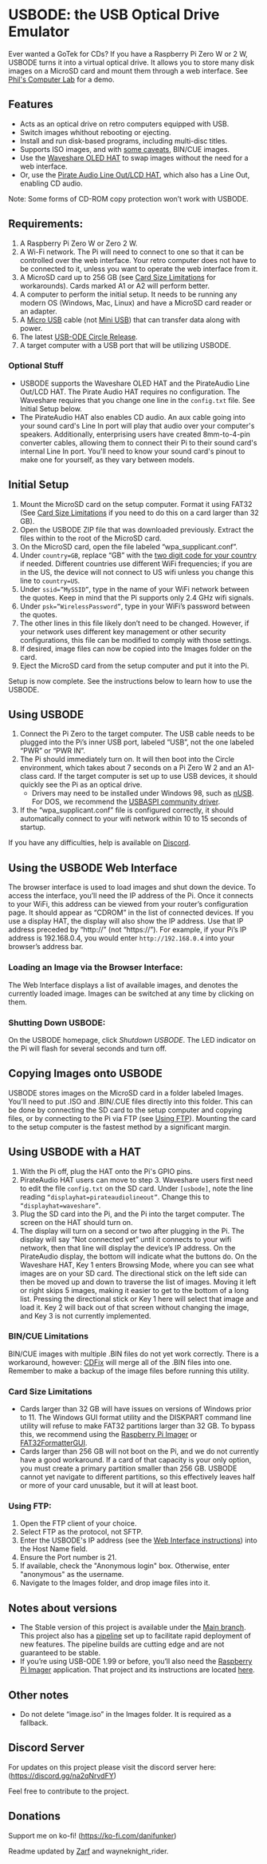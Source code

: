# USBODE: the USB Optical Drive Emulator
Ever wanted a GoTek for CDs? If you have a Raspberry Pi Zero W or 2 W, USBODE turns it into a virtual optical drive. It allows you to store many disk images on a MicroSD card and mount them through a web interface. See [Phil's Computer Lab](https://www.youtube.com/watch?v=Is3ULD0ZXnI) for a demo.

## Features
- Acts as an optical drive on retro computers equipped with USB.
- Switch images whithout rebooting or ejecting.
- Install and run disk-based programs, including multi-disc titles.
- Supports ISO images, and with [some caveats](#BIN/CUE-Limitations), BIN/CUE images.
- Use the [Waveshare OLED HAT](https://www.waveshare.com/wiki/1.3inch_OLED_HAT) to swap images without the need for a web interface.
- Or, use the [Pirate Audio Line Out/LCD HAT](https://shop.pimoroni.com/products/pirate-audio-line-out), which also has a Line Out, enabling CD audio.

Note: Some forms of CD-ROM copy protection won’t work with USBODE.

## Requirements:
1. A Raspberry Pi Zero W or Zero 2 W.
2. A Wi-Fi network. The Pi will need to connect to one so that it can be controlled over the web interface. Your retro computer does not have to be connected to it, unless you want to operate the web interface from it.
3. A MicroSD card up to 256 GB (see [Card Size Limitations](#Card-Size-Limitations) for workarounds). Cards marked A1 or A2 will perform better.
4. A computer to perform the initial setup. It needs to be running any modern OS (Windows, Mac, Linux) and have a MicroSD card reader or an adapter.
3. A [Micro USB](https://en.wikipedia.org/wiki/USB_hardware#/media/File:MicroB_USB_Plug.jpg) cable (not [Mini USB](https://en.wikipedia.org/wiki/USB_hardware#/media/File:Cable_Mini_USB.jpg)) that can transfer data along with power.
4. The latest [USB-ODE Circle Release]([url](https://github.com/danifunker/usbode-circle/releases)).
5. A target computer with a USB port that will be utilizing USBODE.

### Optional Stuff
- USBODE supports the Waveshare OLED HAT and the PirateAudio Line Out/LCD HAT. The Pirate Audio HAT requires no configuration. The Waveshare requires that you change one line in the `config.txt` file. See Initial Setup below.
- The PirateAudio HAT also enables CD audio. An aux cable going into your sound card's Line In port will play that audio over your computer's speakers. Additionally, enterprising users have created 8mm-to-4-pin converter cables, allowing them to connect their Pi to their sound card's internal Line In port. You'll need to know your sound card's pinout to make one for yourself, as they vary between models. 

## Initial Setup
1. Mount the MicroSD card on the setup computer. Format it using FAT32 (See [Card Size Limitations](#Card-Size-Limitations) if you need to do this on a card larger than 32 GB).
2. Open the USBODE ZIP file that was downloaded previously. Extract the files within to the root of the MicroSD card.
3. On the MicroSD card, open the file labeled “wpa_supplicant.conf”.
4. Under `country=GB`, replace “GB” with the [two digit code for your country](https://en.wikipedia.org/wiki/ISO_3166-1_alpha-2#Officially_assigned_code_elements) if needed. Different countries use different WiFi frequencies; if you are in the US, the device will not connect to US wifi unless you change this line to `country=US`.
5. Under `ssid=”MySSID”`, type in the name of your WiFi network between the quotes. Keep in mind that the Pi supports only 2.4 GHz wifi signals.
6. Under `psk=”WirelessPassword”`, type in your WiFi’s password between the quotes.
7. The other lines in this file likely don’t need to be changed. However, if your network uses different key management or other security configurations, this file can be modified to comply with those settings.
8. If desired, image files can now be copied into the Images folder on the card.
9. Eject the MicroSD card from the setup computer and put it into the Pi.

Setup is now complete. See the instructions below to learn how to use the USBODE.

## Using USBODE
1. Connect the Pi Zero to the target computer. The USB cable needs to be plugged into the Pi’s inner USB port, labeled “USB”, not the one labeled “PWR” or “PWR IN”.
2. The Pi should immediately turn on. It will then boot into the Circle environment, which takes about 7 seconds on a Pi Zero W 2 and an A1-class card. If the target computer is set up to use USB devices, it should quickly see the Pi as an optical drive.
   - Drivers may need to be installed under Windows 98, such as [nUSB](https://www.philscomputerlab.com/windows-98-usb-storage-driver.html). For DOS, we recommend the [USBASPI community driver](https://web.archive.org/web/20170907161705/https://www.mdgx.com/files/USBASPI.EXE).
3. If the “wpa_supplicant.conf” file is configured correctly, it should automatically connect to your wifi network within 10 to 15 seconds of startup.

If you have any difficulties, help is available on [Discord](https://discord.gg/na2qNrvdFY).

## Using the USBODE Web Interface
The browser interface is used to load images and shut down the device. To access the interface, you’ll need the IP address of the Pi. Once it connects to your WiFi, this address can be viewed from your router’s configuration page. It should appear as “CDROM” in the list of connected devices. If you use a display HAT, the display will also show the IP address. Use that IP address preceded by “http://” (not “https://”). For example, if your Pi’s IP address is 192.168.0.4, you would enter `http://192.168.0.4` into your browser’s address bar.

### Loading an Image via the Browser Interface:
The Web Interface displays a list of available images, and denotes the currently loaded image. Images can be switched at any time by clicking on them.

### Shutting Down USBODE:
On the USBODE homepage, click _Shutdown USBODE_. The LED indicator on the Pi will flash for several seconds and turn off.

## Copying Images onto USBODE
USBODE stores images on the MicroSD card in a folder labeled Images. You'll need to put .ISO and .BIN/.CUE files directly into this folder. This can be done by connecting the SD card to the setup computer and copying files, or by connecting to the Pi via FTP (see [Using FTP](#Using-FTP)). Mounting the card to the setup computer is the fastest method by a significant margin.

## Using USBODE with a HAT
1. With the Pi off, plug the HAT onto the Pi's GPIO pins.
2. PirateAudio HAT users can move to step 3. Waveshare users first need to edit the file `config.txt` on the SD card. Under `[usbode]`, note the line reading `“displayhat=pirateaudiolineout”`. Change this to `“displayhat=waveshare”`.
3. Plug the SD card into the Pi, and the Pi into the target computer. The screen on the HAT should turn on.
4. The display will turn on a second or two after plugging in the Pi. The display will say “Not connected yet” until it connects to your wifi network, then that line will display the device’s IP address. On the PirateAudio display, the bottom will indicate what the buttons do. On the Waveshare HAT, Key 1 enters Browsing Mode, where you can see what images are on your SD card. The directional stick on the left side can then be moved up and down to traverse the list of images. Moving it left or right skips 5 images, making it easier to get to the bottom of a long list. Pressing the directional stick or Key 1 here will select that image and load it. Key 2 will back out of that screen without changing the image, and Key 3 is not currently implemented.

### BIN/CUE Limitations
BIN/CUE images with multiple .BIN files do not yet work correctly. There is a workaround, however: [CDFix](https://web.archive.org/web/20240112090553/https://krikzz.com/pub/support/mega-everdrive/pro-series/cdfix/) will merge all of the .BIN files into one. Remember to make a backup of the image files before running this utility.

### Card Size Limitations
 - Cards larger than 32 GB will have issues on versions of Windows prior to 11. The Windows GUI format utility and the DISKPART command line utility will refuse to make FAT32 partitions larger than 32 GB. To bypass this, we recommend using the [Raspberry Pi Imager](https://www.raspberrypi.com/software/) or [FAT32FormatterGUI](https://www.softpedia.com/get/System/Hard-Disk-Utils/FAT32format-GUI.shtml).
 - Cards larger than 256 GB will not boot on the Pi, and we do not currently have a good workaround. If a card of that capacity is your only option, you must create a primary partition smaller than 256 GB. USBODE cannot yet navigate to different partitions, so this effectively leaves half or more of your card unusable, but it will at least boot.

### Using FTP: 
1. Open the FTP client of your choice.
2. Select FTP as the protocol, not SFTP.
3. Enter the USBODE's IP address (see the [Web Interface instructions](#Using-the-USBODE-Web-Interface)) into the Host Name field.
4. Ensure the Port number is 21.
5. If available, check the "Anonymous login" box. Otherwise, enter "anonymous" as the username.
6. Navigate to the Images folder, and drop image files into it.

## Notes about versions
- The Stable version of this project is available under the [Main branch](https://github.com/danifunker/usbode-circle/tree/main). This project also has a [pipeline](https://github.com/danifunker/usbode-circle/actions) set up to facilitate rapid deployment of new features. The pipeline builds are cutting edge and are not guaranteed to be stable.
- If you’re using USB-ODE 1.99 or before, you’ll also need the [Raspberry Pi Imager](https://www.raspberrypi.com/software/) application. That project and its instructions are located [here](https://github.com/danifunker/usbode/releases).

## Other notes
- Do not delete “image.iso” in the Images folder. It is required as a fallback.

## Discord Server
For updates on this project please visit the discord server here: (https://discord.gg/na2qNrvdFY)

Feel free to contribute to the project.

## Donations
Support me on ko-fi!
(https://ko-fi.com/danifunker)

Readme updated by [Zarf](https://github.com/Zarf-42) and wayneknight_rider.
